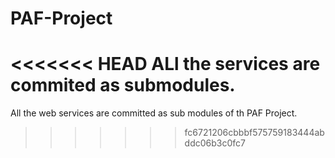 # PAF-Project
<<<<<<< HEAD
ALl the services are commited as submodules.
=======
All the web services are committed as sub modules of th PAF Project.
>>>>>>> fc6721206cbbbf575759183444abddc06b3c0fc7
